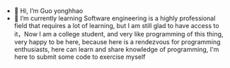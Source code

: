 - 👋 Hi, I’m Guo yonghhao
- 🌱 I’m currently learning Software engineering is a highly professional field that requires a lot of learning, but I am still glad to have access to it，Now I am a college student, and very like programming of this thing, very happy to be here, because here is a rendezvous for programming enthusiasts, here can learn and share knowledge of programming, I'm here to submit some code to exercise myself



